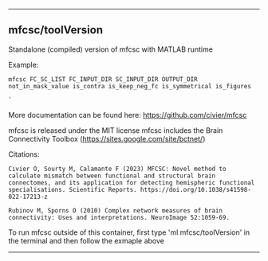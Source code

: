 
----------------------------------
## mfcsc/toolVersion ##
Standalone (compiled) version of mfcsc with MATLAB runtime

Example:
```
mfcsc FC_SC_LIST FC_INPUT_DIR SC_INPUT_DIR OUTPUT_DIR not_in_mask_value is_contra is_keep_neg_fc is_symmetrical is_figures

`
```

More documentation can be found here: https://github.com/civier/mfcsc

mfcsc is released under the MIT license
mfcsc includes the Brain Connectivity Toolbox (https://sites.google.com/site/bctnet/)

Citations:
```
Civier O, Sourty M, Calamante F (2023) MFCSC: Novel method to calculate mismatch between functional and structural brain connectomes, and its application for detecting hemispheric functional specialisations. Scientific Reports. https://doi.org/10.1038/s41598-022-17213-z

Rubinov M, Sporns O (2010) Complex network measures of brain connectivity: Uses and interpretations. NeuroImage 52:1059-69.
```

To run mfcsc outside of this container, first type 'ml mfcsc/toolVersion' in the terminal and then follow the exmaple above

----------------------------------
